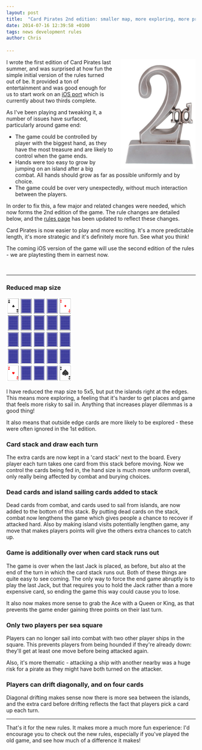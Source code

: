 ```yaml
---
layout: post
title:  "Card Pirates 2nd edition: smaller map, more exploring, more predictable game length, easier defeat recovery, faster game setup, and more!"
date: 2014-07-16 12:39:58 +0100
tags: news development rules
author: Chris

---
```


<img src='/assets/blog/second.jpg' style='padding-left: 20px; float:right; width: 200px'>

I wrote the first edition of Card Pirates last summer, and was surprised at how fun the simple initial version of the rules turned out of be. It provided a ton of entertainment and was good enough for us to start work on an [iOS port](/blog/announcement-card-pirates-for-tablet/) which is currently about two thirds complete.

As I've been playing and tweaking it, a number of issues have surfaced, particularly around game end:

* The game could be controlled by player with the biggest hand, as they have the most treasure and are likely to control when the game ends.
* Hands were too easy to grow by jumping on an island after a big combat. All hands should grow as far as possible uniformly and by choice.
* The game could be over very unexpectedly, without much interaction between the players.

In order to fix this, a few major and related changes were needed, which now forms the 2nd edition of the game. The rule changes are detailed below, and the [rules page](/rules) has been updated to reflect these changes.

Card Pirates is now easier to play and more exciting. It's a more predictable length, it's more strategic and it's definitely more fun. See what you think!

The coming iOS version of the game will use the second edition of the rules - we are playtesting them in earnest now.

<br style='clear:both; margin-top: 15px'/>

----


### Reduced map size

<img src='/assets/setup.png' style='width:175px' />

I have reduced the map size to 5x5, but put the islands right at the edges. This means more exploring, a feeling that it's harder to get places and game that feels more risky to sail in. Anything that increases player dilemmas is a good thing!

It also means that outside edge cards are more likely to be explored - these were often ignored in the 1st edition.

### Card stack and draw each turn

The extra cards are now kept in a 'card stack' next to the board. Every player each turn takes one card from this stack before moving. Now we control the cards being fed in, the hand size is much more uniform overall, only really being affected by combat and burying choices.

### Dead cards and island sailing cards added to stack

Dead cards from combat, and cards used to sail from islands, are now added to the bottom of this stack. By putting dead cards on the stack, combat now lengthens the game which gives people a chance to recover if attacked hard. Also by making island visits potentially lengthen game, any move that makes players points will give the others extra chances to catch up.

### Game is additionally over when card stack runs out

The game is over when the last Jack is placed, as before, but also at the end of the turn in which the card stack runs out. Both of these things are quite easy to see coming. The only way to force the end game abruptly is to play the last Jack, but that requires you to hold the Jack rather than a more expensive card, so ending the game this way could cause you to lose.

It also now makes more sense to grab the Ace with a Queen or King, as that prevents the game ender gaining three points on their last turn.

### Only two players per sea square

Players can no longer sail into combat with two other player ships in the square. This prevents players from being hounded if they're already down: they'll get at least one move before being attacked again.

Also, it's more thematic - attacking a ship with another nearby was a huge risk for a pirate as they might have both turned on the attacker.

### Players can drift diagonally, and on four cards

Diagonal drifting makes sense now there is more sea between the islands, and the extra card before drifting reflects the fact that players pick a card up each turn.

----

That's it for the new rules. It makes more a much more fun experience: I'd encourage you to check out the new rules, especially if you've played the old game, and see how much of a difference it makes!
